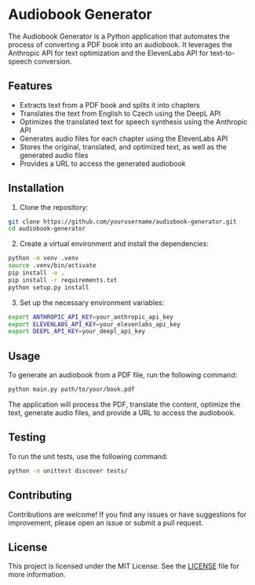 # Audiobook Generator

The Audiobook Generator is a Python application that automates the process of converting a PDF book into an audiobook. It leverages the Anthropic API for text optimization and the ElevenLabs API for text-to-speech conversion.

## Features

- Extracts text from a PDF book and splits it into chapters
- Translates the text from English to Czech using the DeepL API
- Optimizes the translated text for speech synthesis using the Anthropic API
- Generates audio files for each chapter using the ElevenLabs API
- Stores the original, translated, and optimized text, as well as the generated audio files
- Provides a URL to access the generated audiobook

## Installation

1. Clone the repository:

```bash
git clone https://github.com/yourusername/audiobook-generator.git
cd audiobook-generator
```

2. Create a virtual environment and install the dependencies:

```bash
python -m venv .venv
source .venv/bin/activate
pip install -e .
pip install -r requirements.txt
python setup.py install
```


3. Set up the necessary environment variables:

```bash
export ANTHROPIC_API_KEY=your_anthropic_api_key
export ELEVENLABS_API_KEY=your_elevenlabs_api_key
export DEEPL_API_KEY=your_deepl_api_key
```

## Usage

To generate an audiobook from a PDF file, run the following command:

```bash
python main.py path/to/your/book.pdf
```

The application will process the PDF, translate the content, optimize the text, generate audio files, and provide a URL to access the audiobook.

## Testing

To run the unit tests, use the following command:

```bash
python -m unittest discover tests/
```

## Contributing

Contributions are welcome! If you find any issues or have suggestions for improvement, please open an issue or submit a pull request.

## License

This project is licensed under the MIT License. See the [LICENSE](LICENSE) file for more information.
